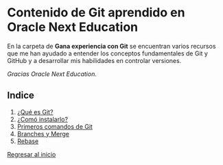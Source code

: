 # Contenido de Git aprendido en Oracle Next Education

En la carpeta de **Gana experiencia con Git** se encuentran varios recursos que me han ayudado a entender los conceptos fundamentales de Git y GitHub y a desarrollar mis habilidades en controlar versiones.

_Gracias Oracle Next Education._

## Indice
1. [¿Qué es Git?](01-que-es.md)
2. [¿Comó instalarlo?](02-como-instalar.md)
3. [Primeros comandos de Git](03-primeros-comandos.md)
4. [Branches y Merge](04-branches.md)
5. [Rebase](05-rebase.md)

[Regresar al inicio](/README.md)